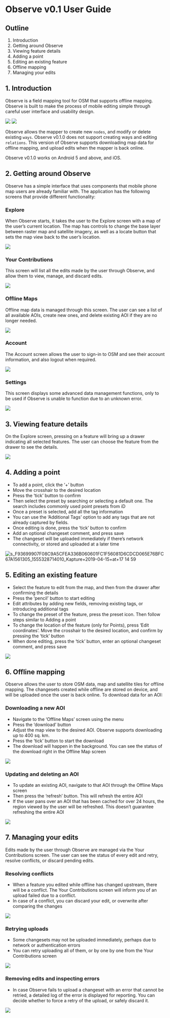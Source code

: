 # Observe v0.1 User Guide

## Outline
1. Introduction
2. Getting around Observe
3. Viewing feature details
4. Adding a point
5. Editing an existing feature
6. Offline mapping
7. Managing your edits


## 1. Introduction

Observe is a field mapping tool for OSM that supports offline mapping. Observe is built to make the process of mobile editing simple through careful user interface and usability design.

![](https://paper-attachments.dropbox.com/s_F93699907F08C9A5CFEA336B060601FC1F56081D6CDCD065E76BFC67A1561305_1555325814694_Screenshot_1555325690.png)
![](https://paper-attachments.dropbox.com/s_F93699907F08C9A5CFEA336B060601FC1F56081D6CDCD065E76BFC67A1561305_1555325852187_Screenshot_1555325696.png)

Observe allows the mapper to create new `nodes`, and modify or delete existing `ways`. Observe v0.1.0 does not support creating ways and editing `relations`. This version of Observe supports downloading map data for offline mapping, and upload edits when the mapper is back online.
 
Observe v0.1.0 works on Android 5 and above, and iOS.


## 2. Getting around Observe

Observe has a simple interface that uses components that mobile phone map users are already familiar with. The application has the following screens that provide different functionality:

### Explore 
When Observe starts, it takes the user to the Explore screen with a map of the user’s current location. The map has controls to change the base layer between raster map and satellite imagery, as well as a locate button that sets the map view back to the user’s location.

![](https://paper-attachments.dropbox.com/s_F93699907F08C9A5CFEA336B060601FC1F56081D6CDCD065E76BFC67A1561305_1555326584074_Screenshot_1555325690.png)


### Your Contributions
This screen will list all the edits made by the user through Observe, and allow them to view, manage, and discard edits. 

![](https://paper-attachments.dropbox.com/s_F93699907F08C9A5CFEA336B060601FC1F56081D6CDCD065E76BFC67A1561305_1555328761384_Screenshot_1555328738.png)


### Offline Maps
Offline map data is managed through this screen. The user can see a list of all available AOIs, create new ones, and delete existing AOI if they are no longer needed.

![](https://paper-attachments.dropbox.com/s_F93699907F08C9A5CFEA336B060601FC1F56081D6CDCD065E76BFC67A1561305_1555326481037_Screenshot_1555326442.png)


### Account
The Account screen allows the user to sign-in to OSM and see their account information, and also logout when required.

![](https://paper-attachments.dropbox.com/s_F93699907F08C9A5CFEA336B060601FC1F56081D6CDCD065E76BFC67A1561305_1555328864874_Screenshot_1555328801.png)


### Settings
This screen displays some advanced data management functions, only to be used if Observe is unable to function due to an unknown error. 

![](https://paper-attachments.dropbox.com/s_F93699907F08C9A5CFEA336B060601FC1F56081D6CDCD065E76BFC67A1561305_1555328910197_Screenshot_1555328894.png)

## 3. Viewing feature details

On the Explore screen, pressing on a feature will bring up a drawer indicating all selected features. The user can choose the feature from the drawer to see the details. 

![](https://paper-attachments.dropbox.com/s_F93699907F08C9A5CFEA336B060601FC1F56081D6CDCD065E76BFC67A1561305_1555329580070_Kapture+2019-04-15+at+17.29.27.gif)


## 4. Adding a point

- To add a point, click the ‘+’ button
- Move the crosshair to the desired location
- Press the ‘tick’ button to confirm
- Then select the preset by searching or selecting a default one. The search includes commonly used point presets from iD
- Once a preset is selected, add all the tag information
- You can use the ‘Additional Tags’ option to add any tags that are not already captured by fields. 
- Once editing is done, press the ‘tick’ button to confirm
- Add an optional changeset comment, and press save
- The changeset will be uploaded immediately if there’s network connectivity, or stored and uploaded at a later time

![s_F93699907F08C9A5CFEA336B060601FC1F56081D6CDCD065E76BFC67A1561305_1555328714010_Kapture+2019-04-15+at+17 14 59](https://user-images.githubusercontent.com/371666/57284637-34546c80-70cf-11e9-8075-d434080f6ed6.gif)




## 5. Editing an existing feature
- Select the feature to edit from the map, and then from the drawer after confirming the details
- Press the ‘pencil’ button to start editing
- Edit attributes by adding new fields, removing existing tags, or introducing additional tags
- To change the preset of the feature, press the preset icon. Then follow steps similar to Adding a point
- To change the location of the feature (only for Points), press ‘Edit coordinates’. Move the crosshair to the desired location, and confirm by pressing the ‘tick’ button
- When done editing, press the ‘tick’ button, enter an optional changeset comment, and press save

![](https://paper-attachments.dropbox.com/s_F93699907F08C9A5CFEA336B060601FC1F56081D6CDCD065E76BFC67A1561305_1555328953699_Kapture+2019-04-15+at+17.10.55.gif)



## 6. Offline mapping

Observe allows the user to store OSM data, map and satellite tiles for offline mapping. The changesets created while offline are stored on device, and will be uploaded once the user is back online. To download data for an AOI:

### Downloading a new AOI

- Navigate to the ‘Offline Maps’ screen using the menu
- Press the ‘download’ button
- Adjust the map view to the desired AOI. Observe supports downloading up to 400 sq. km.
- Press the ‘tick’ button to start the download
- The download will happen in the background. You can see the status of the download right in the Offline Map screen


![](https://paper-attachments.dropbox.com/s_F93699907F08C9A5CFEA336B060601FC1F56081D6CDCD065E76BFC67A1561305_1555326281469_Kapture+2019-04-15+at+16.33.50.gif)


### Updating and deleting an AOI

- To update an existing AOI, navigate to that AOI through the Offline Maps screen
- Then press the ‘refresh’ button. This will refresh the entire AOI
- If the user pans over an AOI that has been cached for over 24 hours, the region viewed by the user will be refreshed. This doesn’t guarantee refreshing the entire AOI

![](https://paper-attachments.dropbox.com/s_F93699907F08C9A5CFEA336B060601FC1F56081D6CDCD065E76BFC67A1561305_1555326405605_Screenshot_1555326353.png)



## 7. Managing your edits

Edits made by the user through Observe are managed via the Your Contributions screen. The user can see the status of every edit and retry, resolve conflicts, or discard pending edits. 

### Resolving conflicts

- When a feature you edited while offline has changed upstream, there will be a conflict. The Your Contributions screen will inform you of an upload failed due to a conflict. 
- In case of a conflict, you can discard your edit, or overwrite after comparing the changes

![](https://paper-attachments.dropbox.com/s_F93699907F08C9A5CFEA336B060601FC1F56081D6CDCD065E76BFC67A1561305_1555327975712_screenshot1-resized.png)


### Retrying uploads

- Some changesets may not be uploaded immediately, perhaps due to network or authentication errors
- You can retry uploading all of them, or by one by one from the Your Contributions screen

![](https://paper-attachments.dropbox.com/s_F93699907F08C9A5CFEA336B060601FC1F56081D6CDCD065E76BFC67A1561305_1555329065595_resized-contributions-pending.png)


### Removing edits and inspecting errors

- In case Observe fails to upload a changeset with an error that cannot be retried, a detailed log of the error is displayed for reporting. You can decide whether to force a retry of the upload, or safely discard it.

![](https://paper-attachments.dropbox.com/s_F93699907F08C9A5CFEA336B060601FC1F56081D6CDCD065E76BFC67A1561305_1555329050742_resized-contributions-error.png)

